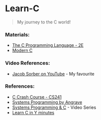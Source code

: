 # Learn-C
> My journey to the C world!

### Materials:
  * [The C Programming Language - 2E](https://www.amazon.com/Programming-Language-2nd-Brian-Kernighan/dp/0131103628)
  * [Modern C](https://modernc.gforge.inria.fr/)

### Video References:
 * [Jacob Sorber on YouTube](https://www.youtube.com/c/JacobSorber/) - My favourite

### References:
  * [C Crash Course - CS241](http://cs241.cs.illinois.edu/coursebook/Introc)
  * [Systems Programming by Angrave](https://github.com/angrave/SystemProgramming/wiki)
  * [Systems Programming & C](https://cs-education.github.io/sys/#/lessons) - Video Series
  * [Learn C in Y minutes](https://learnxinyminutes.com/docs/c/)
